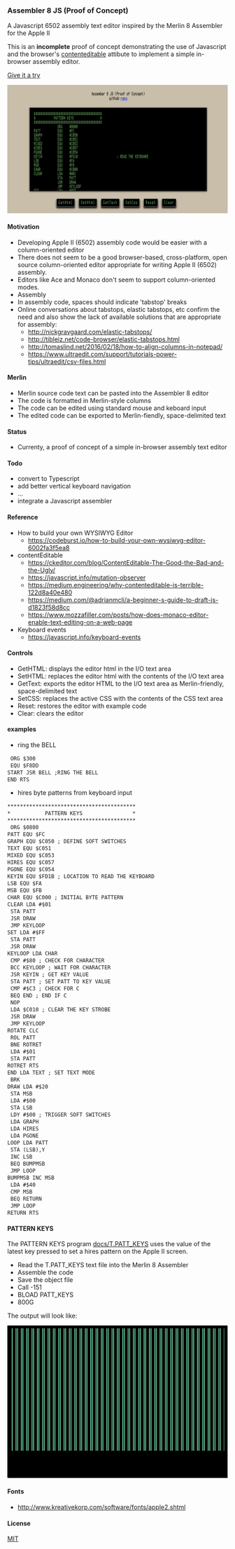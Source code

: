### Assembler 8 JS (Proof of Concept)

A Javascript 6502 assembly text editor inspired by the Merlin 8 Assembler for the Apple II

This is an **incomplete** proof of concept demonstrating the use of Javascript and the browser's [contenteditable](https://developer.mozilla.org/en-US/docs/Web/Guide/HTML/Editable_content) attibute to implement a simple in-browser assembly editor.

[Give it a try](https://wwlib.org/assembler-8-js/)

![assembler-8-js-editor](docs/assembler-8-js-editor.png)

#### Motivation
- Developing Apple II (6502) assembly code would be easier with a column-oriented editor
- There does not seem to be a good browser-based, cross-platform, open source column-oriented editor appropriate for writing Apple II (6502) assembly.
- Editors like Ace and Monaco don't seem to support column-oriented modes.
- Assembly
- In assembly code, spaces should indicate 'tabstop' breaks
- Online conversations about tabstops, elastic tabstops, etc confirm the need and also show the lack of available solutions that are appropriate for assembly:
  - http://nickgravgaard.com/elastic-tabstops/
  - http://tibleiz.net/code-browser/elastic-tabstops.html
  - http://tomaslind.net/2016/02/18/how-to-align-columns-in-notepad/
  - https://www.ultraedit.com/support/tutorials-power-tips/ultraedit/csv-files.html


#### Merlin
- Merlin source code text can be pasted into the Assembler 8 editor
- The code is formatted in Merlin-style columns
- The code can be edited using standard mouse and keboard input
- The edited code can be exported to Merlin-fiendly, space-delimited text

#### Status
- Currenty, a proof of concept of a simple in-browser assembly text editor

#### Todo
- convert to Typescript
- add better vertical keyboard navigation
- ...
- integrate a Javascript assembler

#### Reference
- How to build your own WYSIWYG Editor
  - https://codeburst.io/how-to-build-your-own-wysiwyg-editor-6002fa3f5ea8
- contentEditable
  - https://ckeditor.com/blog/ContentEditable-The-Good-the-Bad-and-the-Ugly/
  - https://javascript.info/mutation-observer
  - https://medium.engineering/why-contenteditable-is-terrible-122d8a40e480
  - https://medium.com/@adrianmcli/a-beginner-s-guide-to-draft-js-d1823f58d8cc
  - https://www.mozzafiller.com/posts/how-does-monaco-editor-enable-text-editing-on-a-web-page
- Keyboard events
  - https://javascript.info/keyboard-events


#### Controls
- GetHTML: displays the editor html in the I/O text area
- SetHTML: replaces the editor html with the contents of the I/O text area
- GetText: exports the editor HTML to the I/O text area as Merlin-friendly, space-delimited text
- SetCSS: replaces the active CSS with the contents of the CSS text area
- Reset: restores the editor with example code
- Clear: clears the editor


#### examples
- ring the BELL
```
 ORG $300
 EQU $F8DD
START JSR BELL ;RING THE BELL
END RTS

```

- hires byte patterns from keyboard input
```
*****************************************
*           PATTERN KEYS                *
*****************************************
 ORG $0800 
PATT EQU $FC 
GRAPH EQU $C050 ; DEFINE SOFT SWITCHES
TEXT EQU $C051 
MIXED EQU $C053 
HIRES EQU $C057 
PGONE EQU $C054 
KEYIN EQU $FD1B ; LOCATION TO READ THE KEYBOARD
LSB EQU $FA 
MSB EQU $FB 
CHAR EQU $C000 ; INITIAL BYTE PATTERN
CLEAR LDA #$01 
 STA PATT 
 JSR DRAW 
 JMP KEYLOOP 
SET LDA #$FF 
 STA PATT 
 JSR DRAW 
KEYLOOP LDA CHAR 
 CMP #$80 ; CHECK FOR CHARACTER
 BCC KEYLOOP ; WAIT FOR CHARACTER
 JSR KEYIN ; GET KEY VALUE
 STA PATT ; SET PATT TO KEY VALUE
 CMP #$C3 ; CHECK FOR C
 BEQ END ; END IF C
 NOP 
 LDA $C010 ; CLEAR THE KEY STROBE
 JSR DRAW 
 JMP KEYLOOP 
ROTATE CLC 
 ROL PATT 
 BNE ROTRET 
 LDA #$01 
 STA PATT 
ROTRET RTS 
END LDA TEXT ; SET TEXT MODE
 BRK 
DRAW LDA #$20 
 STA MSB 
 LDA #$00 
 STA LSB 
 LDY #$00 ; TRIGGER SOFT SWITCHES
 LDA GRAPH 
 LDA HIRES 
 LDA PGONE 
LOOP LDA PATT 
 STA (LSB),Y 
 INC LSB 
 BEQ BUMPMSB 
 JMP LOOP 
BUMPMSB INC MSB 
 LDA #$40 
 CMP MSB 
 BEQ RETURN 
 JMP LOOP 
RETURN RTS

```

#### PATTERN KEYS
The PATTERN KEYS program [docs/T.PATT_KEYS](docs/T.PATT_KEYS) uses the value of the latest key pressed to set a hires pattern on the Apple II screen.  
- Read the T.PATT_KEYS text file into the Merlin 8 Assembler
- Assemble the code
- Save the object file
- Call -151
- BLOAD PATT_KEYS
- 800G

The output will look like:  

![PATT_KEYS Output](docs/assembler-8-js-pattern.png)


#### Fonts
- http://www.kreativekorp.com/software/fonts/apple2.shtml

#### License

[MIT](https://github.com/electron/electron/blob/master/LICENSE)